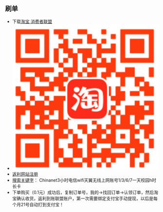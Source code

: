 ## 刷单
* 下载[淘宝](),[消费者联盟]()
* ![淘宝-安卓](./android.png)
* [返利网站注册](http://mmm.xfz178.com/wap/login/register?re_uid=3042869)
* [搜索关键字](http://mmm.xfz178.com/wap/login/register?re_uid=3042869)： Chinanet3小时电信wifi天翼无线上网账号1/3/6/7一天校园h时长卡
* 下单购买（0.1元）成功后，复制订单号，我的->找回订单->认领订单，然后淘宝确认收货，返利到账联盟账户，第一次需要绑定支付宝手动提现，以后是每个月21号自动打到支付宝！
